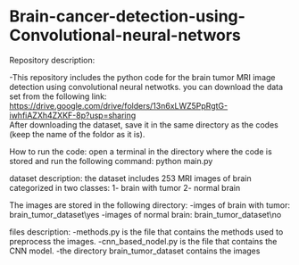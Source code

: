 # Brain-cancer-detection-using-Convolutional-neural-networs

Repository description: 

-This repository includes the python code for the brain tumor MRI image detection using convolutional neural netwotks. 
you can download the data set from the following link: 
https://drive.google.com/drive/folders/13n6xLWZ5PpRgtG-iwhfiAZXh4ZXKF-8p?usp=sharing  
After downloading the dataset, save it in the same directory as the codes (keep the name of the foldor as it is).

How to run the code: 
open a terminal in the directory where the code is stored and run the following command: python main.py

dataset description: 
the dataset includes 253 MRI images of brain categorized in two classes: 
1- brain with tumor 
2- normal brain

The images are stored in the following directory: 
-imges of brain with tumor: brain_tumor_dataset\yes 
-images of normal brain: brain_tumor_dataset\no

files description: 
-methods.py is the file that contains the methods used to preprocess the images. 
-cnn_based_nodel.py is the file that contains the CNN model. 
-the directory brain_tumor_dataset contains the images
